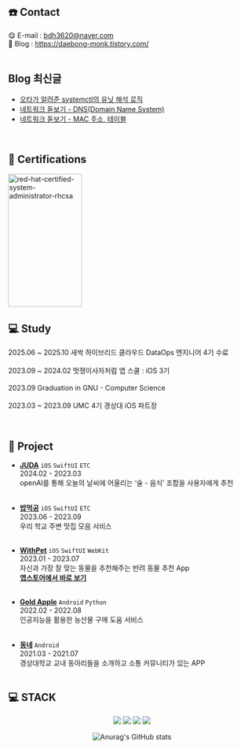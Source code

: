 ## ☎️ Contact

😋 E-mail : bdh3620@naver.com
<br>
🤩 Blog : https://daebong-monk.tistory.com/
<br>
<br>
## Blog 최신글
<!-- BLOG-POST-LIST:START -->
- [오타가 알려준 systemctl의 유닛 해석 로직](https://daebong-monk.tistory.com/entry/systemctl-status%EC%97%90%EC%84%9C%EC%9D%98-%EC%9D%98%EB%AC%B8%EC%A0%90)
- [네트워크 돋보기 - DNS&lpar;Domain Name System&rpar;](https://daebong-monk.tistory.com/entry/DNSDomain-Name-System)
- [네트워크 돋보기 - MAC 주소, 테이블](https://daebong-monk.tistory.com/entry/%EB%84%A4%ED%8A%B8%EC%9B%8C%ED%81%AC-%EB%8F%8B%EB%B3%B4%EA%B8%B0-MAC-%EC%A3%BC%EC%86%8C-%ED%85%8C%EC%9D%B4%EB%B8%94)
<!-- BLOG-POST-LIST:END -->
<br>

## 🏅 Certifications
<a href="https://www.credly.com/badges/3140592a-9897-4bd0-9eda-d546c046b01a/public_url">
  <img width="150" height="270" alt="red-hat-certified-system-administrator-rhcsa" src="https://github.com/user-attachments/assets/0b2ec978-e9a0-4f79-a115-a0963f91a31c" />
</a>



<br>

## 💻 Study

2025.06 ~ 2025.10 새싹 하이브리드 클라우드 DataOps 엔지니어 4기 수료 
<br>
<br>
2023.09 ~ 2024.02 멋쟁이사자처럼 앱 스쿨 : iOS 3기 
<br>
<br>
2023.09 Graduation in GNU - Computer Science 
<br>
<br>
2023.03 ~ 2023.09 UMC 4기 경상대 iOS 파트장
<br>

</br>

## 📲 Project
- [**JUDA**](https://github.com/JUDA-Hrmi/JUDA)  `iOS` `SwiftUI` `ETC` </br>
2024.02 - 2023.03  </br>
openAI를 통해 오늘의 날씨에 어울리는 ‘술 - 음식’ 조합을 사용자에게 추천  </br></br>
- [**밥먹공**](https://github.com/DevLarva/Demo-Day)  `iOS` `SwiftUI` `ETC` </br>
2023.06 - 2023.09  </br>
우리 학교 주변 맛집 모음 서비스  </br></br>
- [**WithPet**](https://github.com/ProjectInTheClass/FitPet)  `iOS` `SwiftUI` `WebKit` </br>
2023.01 - 2023.07  </br>
자신과 가장 잘 맞는 동물을 추천해주는 반려 동물 추천 App  </br>
[**앱스토어에서 바로 보기**](https://apps.apple.com/kr/app/위드펫-withpet/id6450793840)  </br></br>

- [**Gold Apple**](https://github.com/GNU-CS22-Golden-Apple)  `Android` `Python` </br>
2022.02 - 2022.08  </br>
인공지능을 활용한 농산물 구매 도움 서비스  </br></br>
- [**동네**](https://github.com/SWP-DongNae)  `Android` </br>
2021.03 - 2021.07  </br>
경상대학교 교내 동아리들을 소개하고 소통 커뮤니티가 있는 APP </br></br>

## 💻 STACK
</div>
  <div align=center> 
<img src="https://img.shields.io/badge/Swift-F05138?style=for-the-badge&logo=Swift&logoColor=white">
<img src="https://img.shields.io/badge/Xcode-47EFB?style=for-the-badge&logo=xcode&logoColor=white">
<img src="https://img.shields.io/badge/ios-000000?style=for-the-badge&logo=ios&logoColor=white">
<img src="https://img.shields.io/badge/Notion-000000?style=for-the-badge&logo=Notion&logoColor=white">

![Anurag's GitHub stats](https://github-readme-stats.vercel.app/api?username=DevLarva&show_icons=true&theme=shades-of-purple)

</div>
